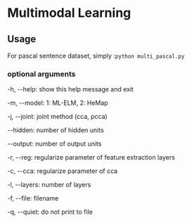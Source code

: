 # Multimodal Learning

## Usage
   For pascal sentence dataset, simply :`python multi_pascal.py`

### optional arguments
  -h, --help:       show this help message and exit
  
  -m, --model:      1: ML-ELM, 2: HeMap

  -j, --joint:      joint method (cca, pcca)
  
  --hidden:         number of hidden units
  
  --output:         number of output units
  
  -r, --reg:        regularize parameter of feature extraction layers
  
  -c, --cca:        regularize parameter of cca
  
  -l, --layers:     number of layers
  
  -f, --file:       filename
  
-q, --quiet:        do not print to file
